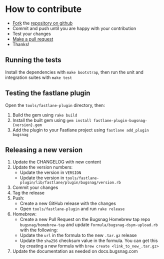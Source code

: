 # How to contribute

* [Fork](https://help.github.com/articles/fork-a-repo) the
  [repository on github](https://github.com/bugsnag/bugsnag-dsym-upload)
* Commit and push until you are happy with your contribution
* Test your changes
* [Make a pull request](https://help.github.com/articles/using-pull-requests)
* Thanks!

## Running the tests

Install the dependencies with `make bootstrap`, then run the unit and
integration suites with `make test`

## Testing the fastlane plugin

Open the `tools/fastlane-plugin` directory, then:

1. Build the gem using `rake build`
2. Install the built gem using `gem install fastlane-plugin-bugsnag-{version}.gem`
3. Add the plugin to your Fastlane project using `fastlane add_plugin bugsnag`

## Releasing a new version

1. Update the CHANGELOG with new content
2. Update the version numbers:
   * Update the version in `VERSION`
   * Update the version in `tools/fastlane-plugin/lib/fastlane/plugin/bugsnag/version.rb`
3. Commit your changes
4. Tag the release
5. Push:
   * Create a new GitHub release with the changes
   * Open `tools/fastlane-plugin` and run `rake release`
6. Homebrew:
   * Create a new Pull Request on the Bugsnag Homebrew tap repo `bugsnag/homebrew-tap` and update `Formula/bugsnag-dsym-upload.rb` with the following:
   * Update the `url` in the formula to the new `.tar.gz` release
   * Update the `sha256` checksum value in the formula. You can get this by creating a new formula with `brew create <link_to_new_.tar.gz>`
7. Update the documentation as needed on docs.bugsnag.com
